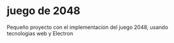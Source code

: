 # juego de 2048

Pequeño proyecto con el implementacion del juego 2048, usando tecnologias web y Electron
